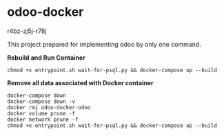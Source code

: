 # odoo-docker

r4bz-zj5j-r78j

This project prepared for implementing odoo by only one command.

**Rebuild and Run Container**

```
chmod +x entrypoint.sh wait-for-psql.py && docker-compose up --build
```

**Remove all data associated with Docker container**

```
docker-compose down
docker-compose down -v
docker rmi odoo-docker-odoo
docker volume prune -f
docker network prune -f
chmod +x entrypoint.sh wait-for-psql.py && docker-compose up --build
```
